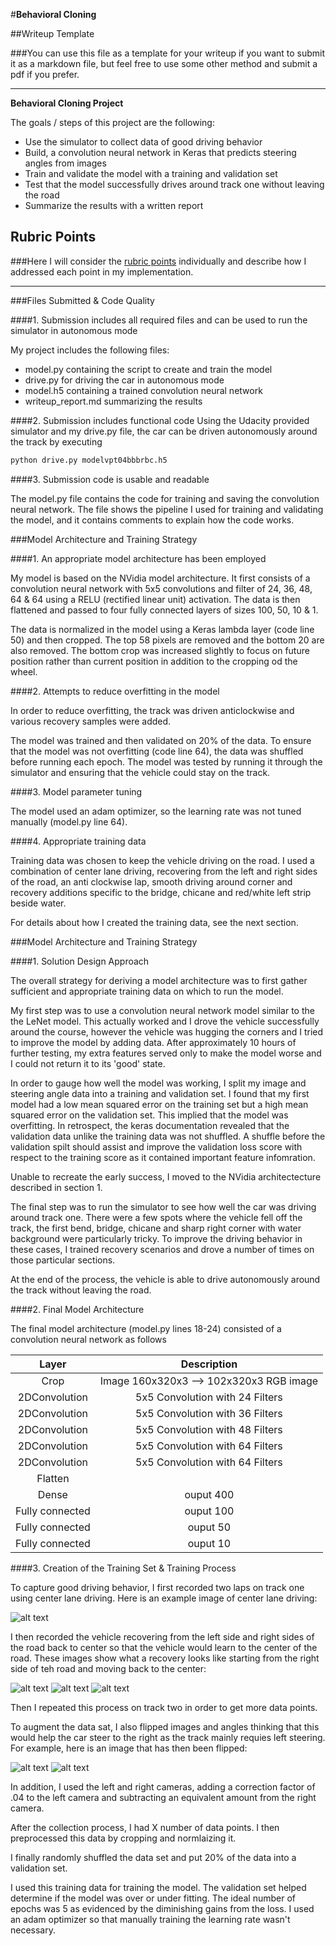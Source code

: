 #**Behavioral Cloning** 

##Writeup Template

###You can use this file as a template for your writeup if you want to submit it as a markdown file, but feel free to use some other method and submit a pdf if you prefer.

---

**Behavioral Cloning Project**

The goals / steps of this project are the following:
* Use the simulator to collect data of good driving behavior
* Build, a convolution neural network in Keras that predicts steering angles from images
* Train and validate the model with a training and validation set
* Test that the model successfully drives around track one without leaving the road
* Summarize the results with a written report


[//]: # (Image References)

[image1]: ./examples/placeholder.png "Model Visualization"
[image2]: ./examples/center.jpg "center lane driving"
[image3]: ./examples/rec1.jpg "Recovery Image"
[image4]: ./examples/rec2.jpg "Recovery Image"
[image5]: ./examples/rec3.jpg "Recovery Image"
[image6]: ./examples/normal.jpg "Normal Image"
[image7]: ./examples/flipped.jpg "Flipped Image"

## Rubric Points
###Here I will consider the [rubric points](https://review.udacity.com/#!/rubrics/432/view) individually and describe how I addressed each point in my implementation.  

---
###Files Submitted & Code Quality

####1. Submission includes all required files and can be used to run the simulator in autonomous mode

My project includes the following files:
* model.py containing the script to create and train the model
* drive.py for driving the car in autonomous mode
* model.h5 containing a trained convolution neural network 
* writeup_report.md summarizing the results

####2. Submission includes functional code
Using the Udacity provided simulator and my drive.py file, the car can be driven autonomously around the track by executing 
```sh
python drive.py modelvpt04bbbrbc.h5
```

####3. Submission code is usable and readable

The model.py file contains the code for training and saving the convolution neural network. The file shows the pipeline I used for training and validating the model, and it contains comments to explain how the code works.

###Model Architecture and Training Strategy

####1. An appropriate model architecture has been employed

My model is based on the NVidia model architecture.  It first consists of a convolution neural network with 5x5 convolutions and filter of 24, 36, 48, 64 & 64 using a RELU (rectified linear unit) activation.  The data is then flattened and passed to four fully connected layers of sizes 100, 50, 10 & 1. 

The data is normalized in the model using a Keras lambda layer (code line 50) and then cropped.  The top 58 pixels are removed and the bottom 20 are also removed.  The bottom crop was increased slightly to focus on future position rather than current position in addition to the cropping od the wheel.

####2. Attempts to reduce overfitting in the model

In order to reduce overfitting, the track was driven anticlockwise and various recovery samples were added.

The model was trained and then validated on 20% of the data.  To ensure that the model was not overfitting (code line 64), the data was shuffled before running each epoch. The model was tested by running it through the simulator and ensuring that the vehicle could stay on the track.

####3. Model parameter tuning

The model used an adam optimizer, so the learning rate was not tuned manually (model.py line 64).

####4. Appropriate training data

Training data was chosen to keep the vehicle driving on the road. I used a combination of center lane driving, recovering from the left and right sides of the road, an anti clockwise lap, smooth driving around corner and recovery additions specific to the bridge, chicane and red/white left strip beside water.

For details about how I created the training data, see the next section. 

###Model Architecture and Training Strategy

####1. Solution Design Approach

The overall strategy for deriving a model architecture was to first gather sufficient and appropriate training data on which to run the model. 

My first step was to use a convolution neural network model similar to the the LeNet model.  This actually worked and I drove the vehicle successfully around the course, however the vehicle was hugging the corners and I tried to improve the model by adding data.  After approximately 10 hours of further testing, my extra features served only to make the model worse and I could not return it to its 'good' state.  

In order to gauge how well the model was working, I split my image and steering angle data into a training and validation set. I found that my first model had a low mean squared error on the training set but a high mean squared error on the validation set. This implied that the model was overfitting.  In retrospect, the keras documentation revealed that the validation data unlike the training data was not shuffled.  A shuffle before the  validation spilt should assist and improve the validation loss score with respect to the training score as it contained important feature infomration. 

Unable to recreate the early success, I moved to the NVidia architectecture described in section 1.

The final step was to run the simulator to see how well the car was driving around track one. There were a few spots where the vehicle fell off the track, the first bend, bridge, chicane and sharp right corner with water background were particularly tricky.  To improve the driving behavior in these cases, I trained recovery scenarios and drove a number of times on those particular sections.

At the end of the process, the vehicle is able to drive autonomously around the track without leaving the road.

####2. Final Model Architecture

The final model architecture (model.py lines 18-24) consisted of a convolution neural network as follows

| Layer         		|     Description	        					| 
|:---------------------:|:---------------------------------------------:| 
| Crop         		    | Image 160x320x3 --> 102x320x3 RGB image       | 
| 2DConvolution     	| 5x5 Convolution with 24 Filters           	|
| 2DConvolution 		| 5x5 Convolution with 36 Filters 				|
| 2DConvolution     	| 5x5 Convolution with 48 Filters           	|
| 2DConvolution 		| 5x5 Convolution with 64 Filters 				|
| 2DConvolution 		| 5x5 Convolution with 64 Filters 				|
| Flatten   	      	|                               			    |
| Dense		            |  ouput 400       					            |
| Fully connected		| ouput 100      					            |
| Fully connected		| ouput 50      					            |
| Fully connected		| ouput 10      					            |
 

####3. Creation of the Training Set & Training Process

To capture good driving behavior, I first recorded two laps on track one using center lane driving. Here is an example image of center lane driving:

![alt text][image2]

I then recorded the vehicle recovering from the left side and right sides of the road back to center so that the vehicle would learn to the center of the road. These images show what a recovery looks like starting from the right side of teh road and moving back to the center:

![alt text][image3]
![alt text][image4]
![alt text][image5]

Then I repeated this process on track two in order to get more data points.

To augment the data sat, I also flipped images and angles thinking that this would help  the car steer to the right as the track mainly requies left steering. For example, here is an image that has then been flipped:

![alt text][image6]
![alt text][image7]

In addition, I used the left and right cameras, adding a correction factor of .04 to the left camera and subtracting an equivalent amount from the right camera. 

After the collection process, I had X number of data points. I then preprocessed this data by cropping and normlaizing it.


I finally randomly shuffled the data set and put 20% of the data into a validation set. 

I used this training data for training the model. The validation set helped determine if the model was over or under fitting. The ideal number of epochs was 5 as evidenced by the diminishing gains from the loss. I used an adam optimizer so that manually training the learning rate wasn't necessary.